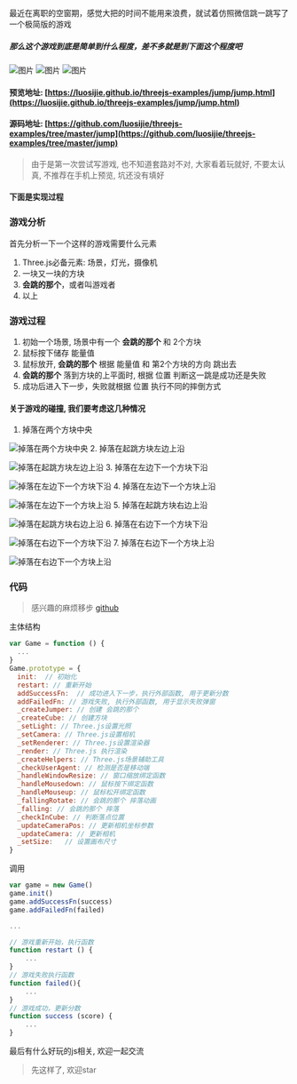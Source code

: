 最近在离职的空窗期，感觉大把的时间不能用来浪费，就试着仿照微信跳一跳写了一个极简版的游戏
##### 那么这个游戏到底是简单到什么程度，差不多就是到下面这个程度吧
![图片](https://github.com/luosijie/Front-end-Blog/blob/master/img/threejs_example_jump_01.png)
![图片](https://github.com/luosijie/Front-end-Blog/blob/master/img/threejs_example_jump_02.png)
![图片](https://github.com/luosijie/Front-end-Blog/blob/master/img/threejs_example_jump_03.png)
#### 预览地址: [https://luosijie.github.io/threejs-examples/jump/jump.html](https://luosijie.github.io/threejs-examples/jump/jump.html)
#### 源码地址: [https://github.com/luosijie/threejs-examples/tree/master/jump](https://github.com/luosijie/threejs-examples/tree/master/jump)
> 由于是第一次尝试写游戏, 也不知道套路对不对, 大家看着玩就好, 不要太认真, 不推荐在手机上预览, 坑还没有填好

#### 下面是实现过程
### 游戏分析
首先分析一下一个这样的游戏需要什么元素
1. Three.js必备元素: 场景，灯光，摄像机
2. 一块又一块的方块
3. **会跳的那个**，或者叫游戏者
4. 以上

### 游戏过程
1. 初始一个场景, 场景中有一个 **会跳的那个** 和 2个方块
2. 鼠标按下储存 能量值
3. 鼠标放开, **会跳的那个** 根据 能量值 和 第2个方块的方向 跳出去
4. **会跳的那个** 落到方块的上平面时, 根据 位置 判断这一跳是成功还是失败
5. 成功后进入下一步，失败就根据 位置 执行不同的摔倒方式

#### 关于游戏的碰撞, 我们要考虑这几种情况
1. 掉落在两个方块中央

![掉落在两个方块中央](https://github.com/luosijie/Front-end-Blog/blob/master/img/threejs_example_jump_04_1.png)
2. 掉落在起跳方块左边上沿

![掉落在起跳方块左边上沿](https://github.com/luosijie/Front-end-Blog/blob/master/img/threejs_example_jump_04_2.png)
3. 掉落在左边下一个方块下沿

![掉落在左边下一个方块下沿](https://github.com/luosijie/Front-end-Blog/blob/master/img/threejs_example_jump_04_3.png)
4. 掉落在左边下一个方块上沿

![掉落在左边下一个方块上沿](https://github.com/luosijie/Front-end-Blog/blob/master/img/threejs_example_jump_04_4.png)
5. 掉落在起跳方块右边上沿

![掉落在起跳方块右边上沿](https://github.com/luosijie/Front-end-Blog/blob/master/img/threejs_example_jump_04_5.png)
6. 掉落在右边下一个方块下沿

![掉落在右边下一个方块下沿](https://github.com/luosijie/Front-end-Blog/blob/master/img/threejs_example_jump_04_6.png)
7. 掉落在右边下一个方块上沿

![掉落在右边下一个方块上沿](https://github.com/luosijie/Front-end-Blog/blob/master/img/threejs_example_jump_04_7.png)


### 代码
> 感兴趣的麻烦移步 [github](https://github.com/luosijie/threejs-examples/tree/master/jump)

主体结构
```js
var Game = function () {
  ...
}
Game.prototype = {
  init:  // 初始化
  restart: // 重新开始
  addSuccessFn:  // 成功进入下一步，执行外部函数, 用于更新分数
  addFailedFn: // 游戏失败, 执行外部函数, 用于显示失败弹窗
  _createJumper: // 创建 会跳的那个
  _createCube: // 创建方块
  _setLight: // Three.js设置光照
  _setCamera: // Three.js设置相机
  _setRenderer: // Three.js设置渲染器
  _render: // Three.js 执行渲染
  _createHelpers: // Three.js场景辅助工具
  _checkUserAgent: // 检测是否是移动端
  _handleWindowResize: // 窗口缩放绑定函数
  _handleMousedown: // 鼠标按下绑定函数
  _handleMouseup: // 鼠标松开绑定函数
  _fallingRotate: // 会跳的那个 摔落动画
  _falling: // 会跳的那个 摔落
  _checkInCube: // 判断落点位置
  _updateCameraPos: // 更新相机坐标参数
  _updateCamera: // 更新相机
  _setSize:   // 设置画布尺寸
}

```
调用
```js
var game = new Game()
game.init()
game.addSuccessFn(success)
game.addFailedFn(failed)

...

// 游戏重新开始，执行函数
function restart () {
	...
}
// 游戏失败执行函数
function failed(){
	...
}
// 游戏成功，更新分数
function success (score) {
	...
}
```

最后有什么好玩的js相关, 欢迎一起交流

> 先这样了, 欢迎star
